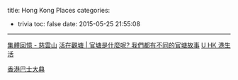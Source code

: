 title: Hong Kong Places
categories:
  - trivia
toc: false
date: 2015-05-25 21:55:08
---

[集體回憶 - 慈雲山](http://www.tszwanshan.com/)
[活在觀塘 | 官塘是什麼呢? 我們都有不同的官塘故事](https://kwuntong.wordpress.com/)
[U HK 港生活](http://hk.ulifestyle.com.hk/index.html)

[香港巴士大典](http://hkbus.wikia.com/wiki/首頁)
